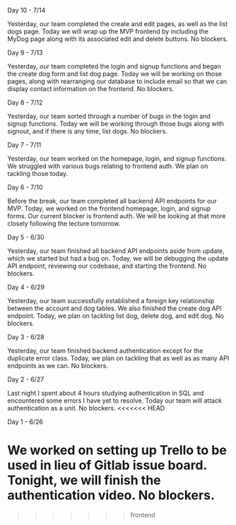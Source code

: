 Day 10 - 7/14

Yesterday, our team completed the create and edit pages, as well as the list dogs page. Today we will wrap up the MVP frontend by including the MyDog page along with its associated edit and delete buttons. No blockers.

Day 9 - 7/13

Yesterday, our team completed the login and signup functions and began the create dog form and list dog page. Today we will be working on those pages, along with rearranging our database to include email so that we can display contact information on the frontend. No blockers.

Day 8 - 7/12

Yesterday, our team sorted through a number of bugs in the login and signup functions. Today we will be working through those bugs along with signout, and if there is any time, list dogs. No blockers.

Day 7 - 7/11

Yesterday, our team worked on the homepage, login, and signup functions. We struggled with various bugs relating to frontend auth. We plan on tackling those today.

Day 6 - 7/10

Before the break, our team completed all backend API endpoints for our MVP. Today, we worked on the frontend homepage, login, and signup forms. Our current blocker is frontend auth. We will be looking at that more closely following the lecture tomorrow.

Day 5 - 6/30

Yesterday, our team finished all backend API endpoints aside from update, which we started but had a bug on. Today, we will be debugging the update API endpoint, reviewing our codebase, and starting the frontend. No blockers.

Day 4 - 6/29

Yesterday, our team successfully established a foreign key relationship between the account and dog tables. We also finished the create dog API endpoint. Today, we plan on tackling list dog, delete dog, and edit dog. No blockers.

Day 3 - 6/28

Yesterday, our team finished backend authentication except for the duplicate error class. Today, we plan on tackling that as well as as many API endpoints as we can. No blockers.

Day 2 - 6/27

Last night I spent about 4 hours studying authentication in SQL and encountered some errors I have yet to resolve. Today our team will attack authentication as a unit. No blockers.
<<<<<<< HEAD

Day 1 - 6/26

# We worked on setting up Trello to be used in lieu of Gitlab issue board. Tonight, we will finish the authentication video. No blockers.

> > > > > > > frontend
